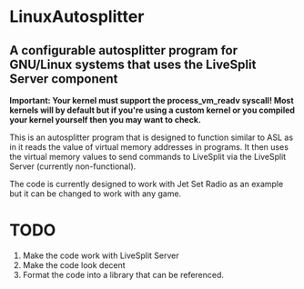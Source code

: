 # LinuxAutosplitter
## A configurable autosplitter program for GNU/Linux systems that uses the LiveSplit Server component

**Important: Your kernel must support the process_vm_readv syscall! Most kernels will by default but if you're using a custom kernel or you compiled your kernel yourself then you may want to check.**

This is an autosplitter program that is designed to function similar to ASL as in it reads the value of virtual memory addresses in programs. It then uses the virtual memory values to send commands to LiveSplit via the LiveSplit Server (currently non-functional).

The code is currently designed to work with Jet Set Radio as an example but it can be changed to work with any game.

# TODO
1. Make the code work with LiveSplit Server
2. Make the code look decent
3. Format the code into a library that can be referenced.
